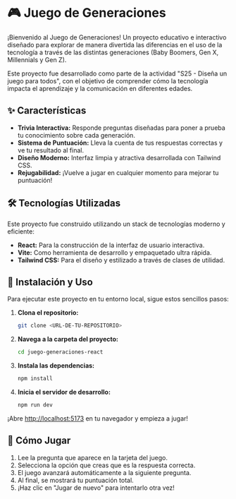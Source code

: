 # 🎮 Juego de Generaciones

¡Bienvenido al Juego de Generaciones! Un proyecto educativo e interactivo diseñado para explorar de manera divertida las diferencias en el uso de la tecnología a través de las distintas generaciones (Baby Boomers, Gen X, Millennials y Gen Z).

Este proyecto fue desarrollado como parte de la actividad "S25 - Diseña un juego para todos", con el objetivo de comprender cómo la tecnología impacta el aprendizaje y la comunicación en diferentes edades.

## ✨ Características

-   **Trivia Interactiva:** Responde preguntas diseñadas para poner a prueba tu conocimiento sobre cada generación.
-   **Sistema de Puntuación:** Lleva la cuenta de tus respuestas correctas y ve tu resultado al final.
-   **Diseño Moderno:** Interfaz limpia y atractiva desarrollada con Tailwind CSS.
-   **Rejugabilidad:** ¡Vuelve a jugar en cualquier momento para mejorar tu puntuación!

## 🛠️ Tecnologías Utilizadas

Este proyecto fue construido utilizando un stack de tecnologías moderno y eficiente:

-   **React:** Para la construcción de la interfaz de usuario interactiva.
-   **Vite:** Como herramienta de desarrollo y empaquetado ultra rápida.
-   **Tailwind CSS:** Para el diseño y estilizado a través de clases de utilidad.

## 🚀 Instalación y Uso

Para ejecutar este proyecto en tu entorno local, sigue estos sencillos pasos:

1.  **Clona el repositorio:**
    ```bash
    git clone <URL-DE-TU-REPOSITORIO>
    ```
2.  **Navega a la carpeta del proyecto:**
    ```bash
    cd juego-generaciones-react
    ```
3.  **Instala las dependencias:**
    ```bash
    npm install
    ```
4.  **Inicia el servidor de desarrollo:**
    ```bash
    npm run dev
    ```

¡Abre [http://localhost:5173](http://localhost:5173) en tu navegador y empieza a jugar!

## 📖 Cómo Jugar

1.  Lee la pregunta que aparece en la tarjeta del juego.
2.  Selecciona la opción que creas que es la respuesta correcta.
3.  El juego avanzará automáticamente a la siguiente pregunta.
4.  Al final, se mostrará tu puntuación total.
5.  ¡Haz clic en "Jugar de nuevo" para intentarlo otra vez!